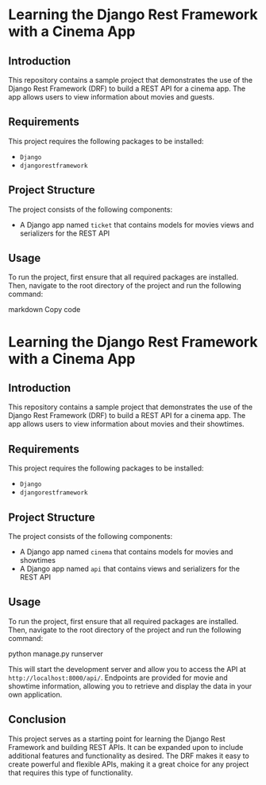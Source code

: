 # Learning the Django Rest Framework with a Cinema App

## Introduction
This repository contains a sample project that demonstrates the use of the Django Rest Framework (DRF) to build a REST API for a cinema app. The app allows users to view information about movies and guests.

## Requirements
This project requires the following packages to be installed:
- `Django`
- `djangorestframework`

## Project Structure
The project consists of the following components:
- A Django app named `ticket` that contains models for movies  views and serializers for the REST API


## Usage
To run the project, first ensure that all required packages are installed. Then, navigate to the root directory of the project and run the following command:

markdown
Copy code
# Learning the Django Rest Framework with a Cinema App

## Introduction
This repository contains a sample project that demonstrates the use of the Django Rest Framework (DRF) to build a REST API for a cinema app. The app allows users to view information about movies and their showtimes.

## Requirements
This project requires the following packages to be installed:
- `Django`
- `djangorestframework`

## Project Structure
The project consists of the following components:
- A Django app named `cinema` that contains models for movies and showtimes
- A Django app named `api` that contains views and serializers for the REST API

## Usage
To run the project, first ensure that all required packages are installed. Then, navigate to the root directory of the project and run the following command:

python manage.py runserver


This will start the development server and allow you to access the API at `http://localhost:8000/api/`. Endpoints are provided for movie and showtime information, allowing you to retrieve and display the data in your own application.

## Conclusion
This project serves as a starting point for learning the Django Rest Framework and building REST APIs. It can be expanded upon to include additional features and functionality as desired. The DRF makes it easy to create powerful and flexible APIs, making it a great choice for any project that requires this type of functionality.
